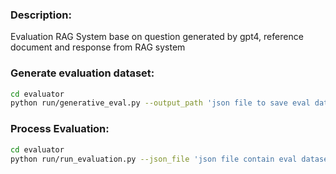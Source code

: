 ### Description:
Evaluation RAG System base on question generated by gpt4, reference document and response from RAG system

### Generate evaluation dataset:
```bash
cd evaluator
python run/generative_eval.py --output_path 'json file to save eval dataset'
```

### Process Evaluation:
```bash
cd evaluator
python run/run_evaluation.py --json_file 'json file contain eval dataset' 
```

